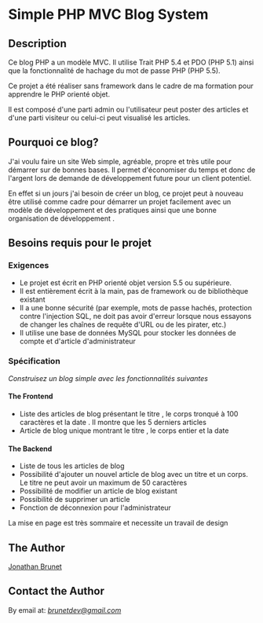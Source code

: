 # Simple PHP MVC Blog System


## Description

Ce blog PHP a un modèle MVC. Il utilise Trait PHP 5.4 et PDO (PHP 5.1) ainsi que la fonctionnalité de hachage du mot de passe PHP (PHP 5.5).

Ce projet a été réaliser sans framework dans le cadre de ma formation pour apprendre le PHP orienté objet.

Il est composé d'une parti admin ou l'utilisateur peut poster des articles et d'une parti visiteur ou celui-ci peut visualisé les articles.


## Pourquoi ce blog?

J'ai voulu faire un site Web simple, agréable, propre et très utile pour démarrer sur de bonnes bases.
Il permet d'économiser du temps et donc de l'argent lors de demande de développement future pour un client potentiel.

En effet si un jours j'ai besoin de créer un blog, ce projet peut à nouveau être utilisé comme cadre pour démarrer un projet facilement avec un modèle de développement et des pratiques ainsi que une bonne organisation de développement .


## Besoins requis pour le projet

### Exigences

* Le projet est écrit en PHP orienté objet version 5.5 ou supérieure.
* Il est entièrement écrit à la main, pas de framework ou de bibliothèque existant
* Il a une bonne sécurité (par exemple, mots de passe hachés, protection contre l'injection SQL, ne doit pas avoir d'erreur lorsque nous essayons de changer les chaînes de requête d'URL ou de les pirater, etc.)
* Il utilise une base de données MySQL pour stocker les données de compte et d'article d'administrateur

### Spécification

*Construisez un blog simple avec les fonctionnalités suivantes*

#### The Frontend

* Liste des articles de blog présentant le titre , le corps tronqué à 100 caractères et la date . Il montre que les 5 derniers articles
* Article de blog unique montrant le titre , le corps entier et la date

#### The Backend

* Liste de tous les articles de blog
* Possibilité d'ajouter un nouvel article de blog avec un titre et un corps. Le titre ne peut avoir un maximum de 50 caractères
* Possibilité de modifier un article de blog existant
* Possibilité de supprimer un article
* Fonction de déconnexion pour l'administrateur


La mise en page est très sommaire et necessite un travail de design

## The Author

[Jonathan Brunet](http://www.brunetdev.com)


## Contact the Author

By email at: *brunetdev@gmail.com*
